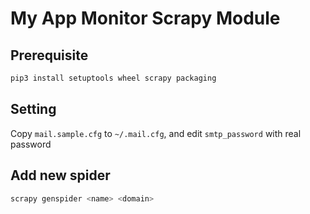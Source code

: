 # My App Monitor Scrapy Module

## Prerequisite

```sh
pip3 install setuptools wheel scrapy packaging
```

## Setting

Copy `mail.sample.cfg` to `~/.mail.cfg`, and edit `smtp_password` with real password

## Add new spider

```sh
scrapy genspider <name> <domain>
```

